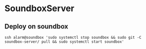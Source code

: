 # SoundboxServer

## Deploy on soundbox

```
ssh alarm@soundbox 'sudo systemctl stop soundbox && sudo git -C soundbox-server/ pull && sudo systemctl start soundbox'
```

